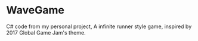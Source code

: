# WaveGame
C# code from my personal project, A infinite runner style game, inspired by 2017 Global Game Jam's theme. 
